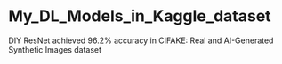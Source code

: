 # My_DL_Models_in_Kaggle_dataset
DIY ResNet achieved 96.2% accuracy in CIFAKE: Real and AI-Generated Synthetic Images dataset
